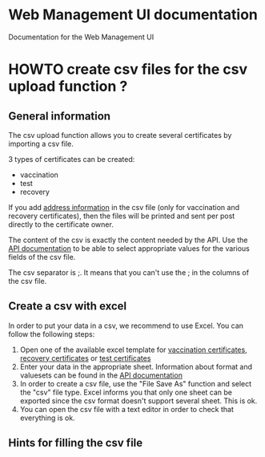 # Web Management UI documentation

Documentation for the Web Management UI

# HOWTO create csv files for the csv upload function ?

## General information

The csv upload function allows you to create several certificates by importing a csv file. 

3 types of certificates can be created:
- vaccination
- test
- recovery

If you add [address information](https://github.com/admin-ch/CovidCertificate-Apidoc#address-data) in the csv file (only for vaccination and recovery certificates), then the files will be printed and sent per post directly to the certificate owner. 

The content of the csv is exactly the content needed by the API. Use the [API documentation](https://github.com/admin-ch/CovidCertificate-Apidoc#request---certificate-data) to be able to select appropriate values for the various fields of the csv file.

The csv separator is ;. It means that you can't use the ; in the columns of the csv file.

## Create a csv with excel

In order to put your data in a csv, we recommend to use Excel. You can follow the following steps:

1. Open one of the available excel template for [vaccination certificates](https://github.com/admin-ch/CovidCertificate-UIdoc/blob/main/template_vaccination.xlsx), [recovery certificates](https://github.com/admin-ch/CovidCertificate-UIdoc/blob/main/template_recovery.xlsx) or [test certificates](https://github.com/admin-ch/CovidCertificate-UIdoc/blob/main/template_test.xlsx)
2. Enter your data in the appropriate sheet. Information about format and valuesets can be found in the [API documentation](https://github.com/admin-ch/CovidCertificate-Apidoc#request---certificate-data)
3. In order to create a csv file, use the "File Save As" function and select the "csv" file type. Excel informs you that only one sheet can be exported since the csv format doesn't support several sheet. This is ok.
4. You can open the csv file with a text editor in order to check that everything is ok.

## Hints for filling the csv file
